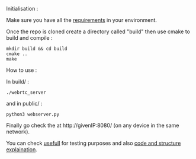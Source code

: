 Initialisation :

Make sure you have all the [requirements](https://github.com/Deimyn/SmartCam/blob/main/requirements.txt) in your environment.

Once the repo is cloned create a directory called "build" then use cmake to build and compile :

```
mkdir build && cd build 
cmake ..
make
```

 
How to use :

In build/ :
```
./webrtc_server
```

and in public/ :
```
python3 webserver.py
```

Finally go check the at ht<span>tp://givenIP:8080/ (on any device in the same network).

You can check [usefull](https://github.com/Deimyn/SmartCam/blob/main/usefull.txt) for testing purposes and also [code and structure explaination](https://github.com/Deimyn/SmartCam/blob/main/Code%20and%20structure%20explanation.md). 

